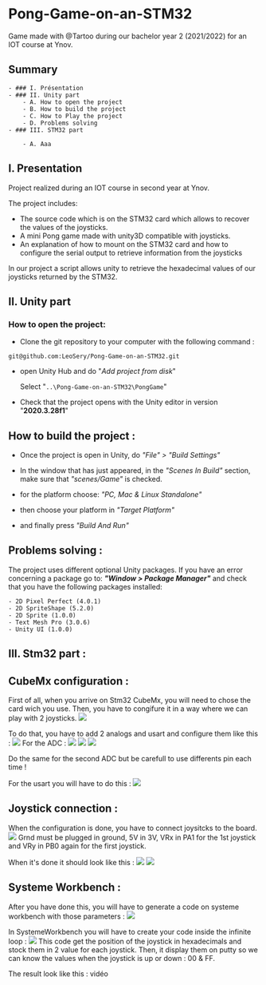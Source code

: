# Pong-Game-on-an-STM32

Game made with @Tartoo during our bachelor year 2 (2021/2022) for an IOT course at Ynov.

## Summary

```
- ### I. Présentation
- ### II. Unity part
    - A. How to open the project
    - B. How to build the project
    - C. How to Play the project
    - D. Problems solving
- ### III. STM32 part

    - A. Aaa
```

## I. Presentation

Project realized during an IOT course in second year at Ynov.

The project includes:

- The source code which is on the STM32 card which allows to recover the values of the joysticks.
- A mini Pong game made with unity3D compatible with joysticks.
- An explanation of how to mount on the STM32 card and how to configure the serial output to retrieve information from the joysticks

In our project a script allows unity to retrieve the hexadecimal values of our joysticks returned by the STM32.

## II. Unity part

### How to open the project:

- Clone the git repository to your computer with the following command :

```
git@github.com:LeoSery/Pong-Game-on-an-STM32.git
```

- open Unity Hub and do "_Add project from disk_"

  Select "`..\Pong-Game-on-an-STM32\PongGame`"

- Check that the project opens with the Unity editor in version "**2020.3.28f1**"

## How to build the project :

- Once the project is open in Unity, do _"File" > "Build Settings"_

- In the window that has just appeared, in the _"Scenes In Build"_ section, make sure that _"scenes/Game"_ is checked.

- for the platform choose: _"PC, Mac & Linux Standalone"_

- then choose your platform in _"Target Platform"_

- and finally press _"Build And Run"_

## Problems solving :

The project uses different optional Unity packages.
If you have an error concerning a package go to: **_"Window > Package Manager"_** and check that you have the following packages installed:

```
- 2D Pixel Perfect (4.0.1)
- 2D SpriteShape (5.2.0)
- 2D Sprite (1.0.0)
- Text Mesh Pro (3.0.6)
- Unity UI (1.0.0)
```

## III. Stm32 part :

## CubeMx configuration :

First of all, when you arrive on Stm32 CubeMx, you will need to chose the card wich you use. Then, you have to congifure it in a way where we can play with 2 joysticks.
![](https://i.imgur.com/vHWqQ6k.jpg)

To do that, you have to add 2 analogs and usart and configure them like this :
![](https://i.imgur.com/dxWpumM.png)
For the ADC :
![](https://i.imgur.com/jdwDvrc.png)
![](https://i.imgur.com/kCVXps9.png)
![](https://i.imgur.com/nbDRKus.png)

Do the same for the second ADC but be carefull to use differents pin each time !

For the usart you will have to do this :
![](https://i.imgur.com/1QW4QvE.png)

## Joystick connection :

When the configuration is done, you have to connect joysitcks to the board.
![](https://i.imgur.com/yjmbS6K.jpg)
Grnd must be plugged in ground, 5V in 3V, VRx in PA1 for the 1st joystick and VRy in PB0 again for the first joystick.

When it's done it should look like this :
![](https://i.imgur.com/6YMyuHN.jpg)
![](https://i.imgur.com/8RNmc1P.jpg)

## Systeme Workbench :

After you have done this, you will have to generate a code on systeme workbench with those parameters :
![](https://i.imgur.com/Mnx9rHf.png)

In SystemeWorkbench you will have to create your code inside the infinite loop : ![](https://i.imgur.com/KQaUTFe.png)
This code get the position of the joystick in hexadecimals and stock them in 2 value for each joystick. Then, it display them on putty so we can know the values when the joystick is up or down : 00 & FF.

The result look like this : vidéo
